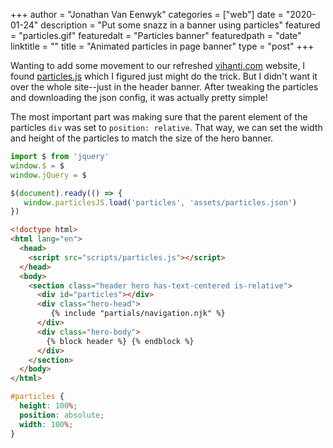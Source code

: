 +++
author = "Jonathan Van Eenwyk"
categories = ["web"]
date = "2020-01-24"
description = "Put some snazz in a banner using particles"
featured = "particles.gif"
featuredalt = "Particles banner"
featuredpath = "date"
linktitle = ""
title = "Animated particles in page banner"
type = "post"
+++

Wanting to add some movement to our refreshed
[vihanti.com](https://www.vihanti.com) website, I found
[particles.js](https://vincentgarreau.com/particles.js/) which I figured just
might do the trick.  But I didn't want it over the whole site--just in the
header banner.  After tweaking the particles and downloading the json config, it
was actually pretty simple!

The most important part was making sure that the parent element of the particles
`div` was set to `position: relative`.  That way, we can set the width and
height of the particles to match the size of the hero banner.

```js
import $ from 'jquery'
window.$ = $
window.jQuery = $

$(document).ready(() => {
   window.particlesJS.load('particles', 'assets/particles.json')
})
```

```html
<!doctype html>
<html lang="en">
  <head>
    <script src="scripts/particles.js"></script>
  </head>
  <body>
    <section class="header hero has-text-centered is-relative">
      <div id="particles"></div>
      <div class="hero-head">
         {% include "partials/navigation.njk" %}
      </div>
      <div class="hero-body">
        {% block header %} {% endblock %}
      </div>
    </section>
  </body>
</html>
```

```scss
#particles {
  height: 100%;
  position: absolute;
  width: 100%;
}
```

